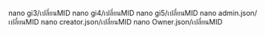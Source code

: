  nano gi3/เปลี่ยนMID
 nano gi4/เปลี่ยนMID
 nano gi5/เปลี่ยนMID
 nano admin.json/เปลี่ยนMID
 nano creator.json/เปลี่ยนMID
 nano Owner.json/เปลี่ยนMID
